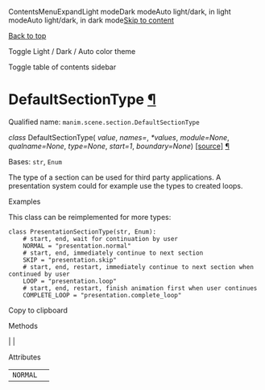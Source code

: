 ContentsMenuExpandLight modeDark modeAuto light/dark, in light modeAuto light/dark, in dark mode[Skip to content](https://docs.manim.community/en/stable/reference/manim.scene.section.DefaultSectionType.html#furo-main-content)

[Back to top](https://docs.manim.community/en/stable/reference/manim.scene.section.DefaultSectionType.html#)

Toggle Light / Dark / Auto color theme

Toggle table of contents sidebar

# DefaultSectionType [¶](https://docs.manim.community/en/stable/reference/manim.scene.section.DefaultSectionType.html\#defaultsectiontype "Link to this heading")

Qualified name: `manim.scene.section.DefaultSectionType`

_class_ DefaultSectionType( _value_, _names=<notgiven>_, _\*values_, _module=None_, _qualname=None_, _type=None_, _start=1_, _boundary=None_) [\[source\]](https://docs.manim.community/en/stable/_modules/manim/scene/section.html#DefaultSectionType) [¶](https://docs.manim.community/en/stable/reference/manim.scene.section.DefaultSectionType.html#manim.scene.section.DefaultSectionType "Link to this definition")

Bases: `str`, `Enum`

The type of a section can be used for third party applications.
A presentation system could for example use the types to created loops.

Examples

This class can be reimplemented for more types:

```
class PresentationSectionType(str, Enum):
    # start, end, wait for continuation by user
    NORMAL = "presentation.normal"
    # start, end, immediately continue to next section
    SKIP = "presentation.skip"
    # start, end, restart, immediately continue to next section when continued by user
    LOOP = "presentation.loop"
    # start, end, restart, finish animation first when user continues
    COMPLETE_LOOP = "presentation.complete_loop"

```

Copy to clipboard

Methods

|
|

Attributes

|     |     |
| --- | --- |
| `NORMAL` |  |